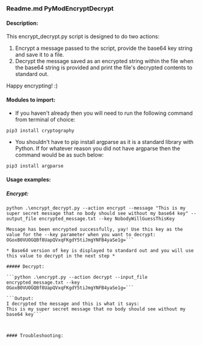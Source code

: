 ### Readme.md PyModEncryptDecrypt

#### Description:

This encrypt_decrypt.py script is designed to do two actions:

1. Encrypt a message passed to the script, provide the base64 key string and save it to a file.
2. Decrypt the message saved as an encrypted string within the file when the base64 string is provided and print the file's decrypted contents to standard out.

Happy encrypting! :)

#### Modules to import:

- If you haven't already then you will need to run the following command from terminal of choice:

```pip3 install cryptography```

- You shouldn't have to pip install argparse as it is a standard library with Python. If for whatever reason you did not have argparse then the command would be as such below:

```pip3 install argparse```

#### Usage examples:

##### Encrypt:

```python .\encrypt_decrypt.py --action encrypt --message "This is my super secret message that no body should see without my base64 key" --output_file encrypted_message.txt --key NobodyWillGuessThisKey```

```Output: 
Message has been encrypted successfully, yay! Use this key as the value for the --key parameter when you want to decrypt: OGoxB0VUOGQBf8UapQVxqFKgdY5tiJmgYNFB4yaSe1g=```

* Base64 version of key is displayed to standard out and you will use this value to decrypt in the next step *

##### Decrypt:

```python .\encrypt.py --action decrypt --input_file encrypted_message.txt --key OGoxB0VUOGQBf8UapQVxqFKgdY5tiJmgYNFB4yaSe1g=```

```Output:
I decrypted the message and this is what it says:
This is my super secret message that no body should see without my base64 key```



#### Troubleshooting:


